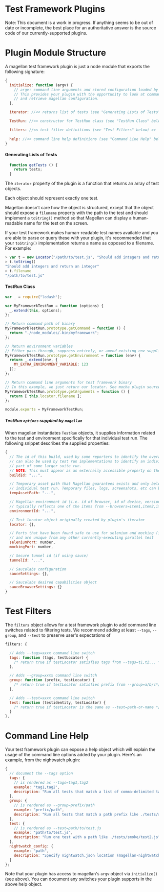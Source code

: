 Test Framework Plugins
======================

Note: This document is a work in progress. If anything seems to be out of date or incomplete,
the best place for an authoritative answer is the source code of our currently-supported plugins.

Plugin Module Structure
=======================

A magellan test framework plugin is just a node module that exports the following signature:

```javascript
{
  initialize: function (argv) {
    // argv: command line arguments and stored configuration loaded by magellan
    // This provides your plugin with the opportunity to look at command line arguments
    // and retrieve magellan configuration.
  },

  iterator: //<< returns list of tests (see "Generating Lists of Tests" below) >>

  TestRun: //<< constructor for TestRun class (see "TestRun Class" below) >>

  filters: //<< test filter definitions (see "Test Filters" below) >>
  
  help: //<< command line help definitions (see "Command Line Help" below) >>
}
```

#### Generating Lists of Tests

```javascript
  function getTests () {
    return tests;
  }
```

The `iterator` property of the plugin is a function that returns an array of test objects.

Each object should represent exactly one test.

Magellan doesn't care how the object is structured, except that the object should expose a `filename` 
property with the path to the test and should implement a `toString()` method so that Magellan can 
display a human-readable name for the test on the screen.

If your test framework makes human-readable test names available and you are able to parse or query
these with your plugin, it's recommended that your `toString()` implementation returns a name as
opposed to a filename. For example:

```javascript
> var t = new Locator("/path/to/test.js", "Should add integers and return an integer");
> t.toString()
"Should add integers and return an integer"
> t.filename
"/path/to/test.js"
```

#### TestRun Class

```javascript
var _ = require("lodash");

var MyFrameworkTestRun = function (options) {
  _.extend(this, options);
};

// Return command path of binary
MyFrameworkTestRun.prototype.getCommand = function () {
  return "./node_modules/.bin/myframework";
};

// Return environment variables
// Either pass-through, suppress entirely, or amend existing env supplied from magellan process
MyFrameworkTestRun.prototype.getEnvironment = function (env) {
  return _.extend(env, {
    MY_EXTRA_ENVIRONMENT_VARIABLE: 123
  });
};

// Return command line arguments for test framework binary
// In this example, we just return our locator. See mocha plugin source for a more advanced example
MyFrameworkTestRun.prototype.getArguments = function () {
  return [ this.locator.filename ];
};

module.exports = MyFrameworkTestRun;
```

##### TestRun `options` supplied by `magellan`

When magellan instantiates `TestRun` objects, it supplies information related to the test and
environment specifically for that individual test run. The following snippet describes the supplied
properties:

```javascript
{
  // The id of this build, used by some reporters to identify the overall suite run. This
  // can also be used by test run implementations to identify an individual suite run as
  // part of some larger suite run.
  // NOTE: This must appear as an externally accessible property on the TestRun instance
  buildId: "...",

  // Temporary asset path that Magellan guarantees exists and only belongs to this
  // individual test run. Temporary files, logs, screenshots, etc can be put here.
  tempAssetPath: "...",

  // Magellan environment id (i.e. id of browser, id of device, version, etc.),
  // typically reflects one of the items from --browsers=item1,item2,item3 options
  environmentId: "...",

  // Test locator object originally created by plugin's iterator
  locator: {},

  // Ports that have been found safe to use for selenium and mocking (if needed)
  // and are unique from any other currently-executing parallel test
  seleniumPort: number,
  mockingPort: number,

  // Secure tunnel id (if using sauce)
  tunnelId: "...",

  // Saucelabs configuration
  sauceSettings: {},

  // Saucelabs desired capabilities object
  sauceBrowserSettings: {}
}
```

Test Filters
============

The `filters` object allows for a test framework plugin to add command line switches related to filtering tests.
We recommend adding at least `--tags`, `--group`, and `--test` to preserve user's expectations of 

```javascript
filters: {

  // Adds --tags=xxxx command line switch
  tags: function (tags, testLocator) {
    /* return true if testLocator satisfies tags from --tags=t1,t2,.. */
  },

  // Adds --group=xxxx command line switch
  group: function (prefix, testLocator) {
    /* return true if testLocator satisfies prefix from --group=a/b/c*/
  },

  // Adds --test=xxxx command line switch
  test: function (testidentity, testLocator) {
    /* return true if testLocator is the same as --test=path-or-name */
  }
},
```

Command Line Help
=================

Your test framework plugin can expose a help object which will explain the usage of the command line options
added by your plugin. Here's an example, from the nightwatch plugin:

```javascript
{
  // document the --tags option
  tags: {
    // is rendered as --tags=tag1,tag2
    example: "tag1,tag2",
    description: "Run all tests that match a list of comma-delimited tags (eg: tag1,tag2)"
  },
  group: {
    // is rendered as --group=prefix/path
    example: "prefix/path",
    description: "Run all tests that match a path prefix like ./tests/smoke"
  },
  test: {
    // is rendered as --test=path/to/test.js
    example: "path/to/test.js",
    description: "Run one test with a path like ./tests/smoke/test2.js"
  },
  nightwatch_config: {
    example: "path",
    description: "Specify nightwatch.json location (magellan-nightwatch)"
  }
};
```

Note that your plugin has access to magellan's `argv` object via `initialize()` (see above). You can
document any switches your plugin supports in the above help object.

